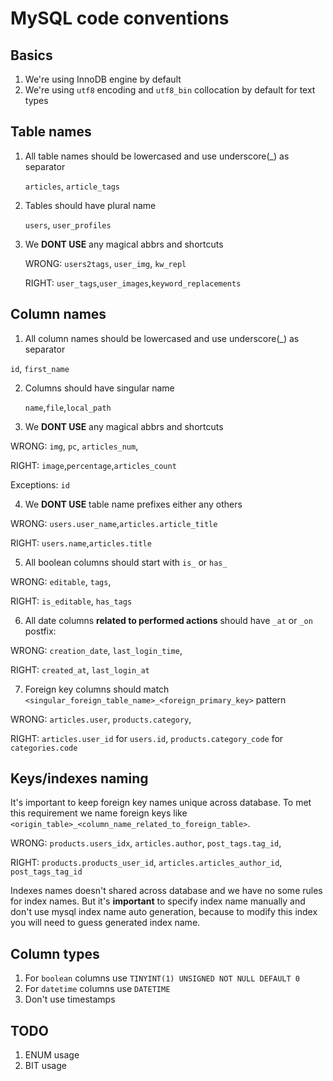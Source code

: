 # MySQL code conventions

## Basics

1. We're using InnoDB engine by default
2. We're using `utf8` encoding and `utf8_bin` collocation by default for text types

## Table names

1. All table names should be lowercased and use underscore(_) as separator

   `articles`, `article_tags`
   
2. Tables should have plural name 

   `users`, `user_profiles`
   
3. We __DONT USE__ any magical abbrs and shortcuts 
   
   WRONG: `users2tags`, `user_img`, `kw_repl`

   RIGHT: `user_tags`,`user_images`,`keyword_replacements`

## Column names

1. All column names should be lowercased and use underscore(_) as separator

  `id`, `first_name`
  
2. Columns should have singular name
   
   `name`,`file`,`local_path`

3. We __DONT USE__ any magical abbrs and shortcuts 

  WRONG: `img`, `pc`, `articles_num`, 
  
  RIGHT: `image`,`percentage`,`articles_count`
  
  Exceptions: `id`
  
4. We __DONT USE__ table name prefixes either any others 

  WRONG: `users.user_name`,`articles.article_title`
  
  RIGHT: `users.name`,`articles.title`
  
5. All boolean columns should start with `is_` or `has_` 
   
  WRONG: `editable`, `tags`, 

  RIGHT: `is_editable`, `has_tags`
  
6. All date columns __related to performed actions__ should have `_at` or `_on` postfix: 
  
  WRONG: `creation_date`, `last_login_time`, 
  
  RIGHT: `created_at`, `last_login_at`

7. Foreign key columns should match `<singular_foreign_table_name>_<foreign_primary_key>` pattern 

  WRONG: `articles.user`, `products.category`, 
  
  RIGHT: `articles.user_id` for `users.id`, `products.category_code` for `categories.code`

## Keys/indexes naming

It's important to keep foreign key names unique across database. 
To met this requirement we name foreign keys like `<origin_table>_<column_name_related_to_foreign_table>`.

WRONG: `products.users_idx`, `articles.author`, `post_tags.tag_id`, 

RIGHT: `products.products_user_id`, `articles.articles_author_id`, `post_tags_tag_id`

Indexes names doesn't shared across database and we have no some rules for index names.
But it's __important__ to specify index name manually and don't use mysql index name auto generation, because to modify this index you will need to guess generated index name.

## Column types

1. For `boolean` columns use `TINYINT(1) UNSIGNED NOT NULL DEFAULT 0`
2. For `datetime` columns use `DATETIME`
3. Don't use timestamps

## TODO

1. ENUM usage
2. BIT usage
